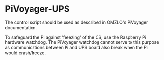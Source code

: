 # PiVoyager-UPS

The control script should be used as described in OMZLO's PiVoyager documentation.

To safeguard the Pi against 'freezing' of the OS, use the Raspberry Pi hardware watchdog. The PiVoyager watchdog cannot serve to this purpose as communications between Pi and UPS board also break when the Pi would crash/freeze.
